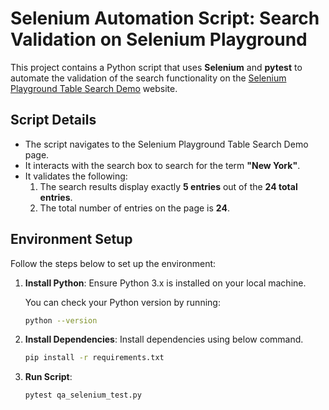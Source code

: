 # Selenium Automation Script: Search Validation on Selenium Playground

This project contains a Python script that uses **Selenium** and **pytest** to automate the validation of the search functionality on the [Selenium Playground Table Search Demo](https://www.lambdatest.com/selenium-playground/table-sort-search-demo) website. 

## Script Details
- The script navigates to the Selenium Playground Table Search Demo page.
- It interacts with the search box to search for the term **"New York"**.
- It validates the following:
  1. The search results display exactly **5 entries** out of the **24 total entries**.
  2. The total number of entries on the page is **24**.

## Environment Setup
Follow the steps below to set up the environment:

1. **Install Python**: Ensure Python 3.x is installed on your local machine.
   
   You can check your Python version by running:
   ```bash
   python --version

2. **Install Dependencies**: Install dependencies using below command.
    ```bash
    pip install -r requirements.txt

3. **Run Script**: 
    ```bash
    pytest qa_selenium_test.py